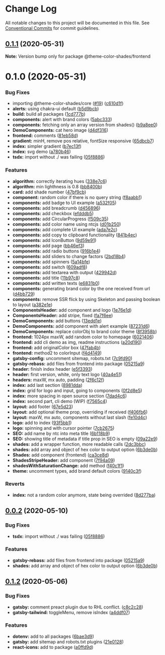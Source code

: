 # Change Log

All notable changes to this project will be documented in this file.
See [Conventional Commits](https://conventionalcommits.org) for commit guidelines.

## [0.1.1](https://github.com/luizcieslak/js-templates/compare/@theme-color-shades/frontend@0.1.0...@theme-color-shades/frontend@0.1.1) (2020-05-31)

**Note:** Version bump only for package @theme-color-shades/frontend





# 0.1.0 (2020-05-31)


### Bug Fixes

* importing @theme-color-shades/core ([#19](https://github.com/luizcieslak/js-templates/issues/19)) ([c610d1f](https://github.com/luizcieslak/js-templates/commit/c610d1fc8258f6de91ef34526d948e4c2cddb5e9))
* **alerts:** using chakra-ui default ([b5d9bcb](https://github.com/luizcieslak/js-templates/commit/b5d9bcb665d1785bebb3a07d809eb3b6d5ad024d))
* **build:** build all packages ([1cd777b](https://github.com/luizcieslak/js-templates/commit/1cd777b4958e67cec20e57cffcdc24d5c591b301))
* **components:** alert with brand colors ([5abc333](https://github.com/luizcieslak/js-templates/commit/5abc333c0fa16558bb1c2af079f939cd84e670de))
* **components:** fetching only an array version from shades() ([b9a8ee0](https://github.com/luizcieslak/js-templates/commit/b9a8ee0b2b4d55a6222e3c4556901eb92273e4fb))
* **DemoComponents:** cat hero image ([d4df316](https://github.com/luizcieslak/js-templates/commit/d4df31666e99ac763ecda66915f63c35d6673678))
* **frontend:** comments ([81eb58d](https://github.com/luizcieslak/js-templates/commit/81eb58d5412754f20a2edec5f58314518b672882))
* **gradient:** minH, remove pos relative, fontSize responsive ([65dbcb7](https://github.com/luizcieslak/js-templates/commit/65dbcb7cac727d7e9f36fa0208f36ad1f072d1dd))
* **index:** simpler gradient ([b7ec13f](https://github.com/luizcieslak/js-templates/commit/b7ec13fa7f170ad257173913ddd96a07b98d7a9c))
* **index:** svg demo ([a780b46](https://github.com/luizcieslak/js-templates/commit/a780b4662525ec604b7391b034d93e3739fa8357))
* **tsdx:** import without ./ was failing ([05f8886](https://github.com/luizcieslak/js-templates/commit/05f8886fdff54be6b4468031e230235aee6eda17))


### Features

* **algorithm:** correctly iterating hues ([338e7c6](https://github.com/luizcieslak/js-templates/commit/338e7c6fef20eb18ebd0446f7bc2d8d3409fd99d))
* **algorithm:** min lighthness is 0.8 ([bb8400b](https://github.com/luizcieslak/js-templates/commit/bb8400b2e2e5d6c73223ed4f5f758fa363812557))
* **card:** add shade number ([47bf9cb](https://github.com/luizcieslak/js-templates/commit/47bf9cb4896e2c8cee67492948885f14c3f3b4e9))
* **component:** random color if there is no query string ([f8aabb1](https://github.com/luizcieslak/js-templates/commit/f8aabb198131c3c16cd49f7434c87a7c1c22ecfc))
* **components:** add badge to UI example ([a532f05](https://github.com/luizcieslak/js-templates/commit/a532f0522ec831312686804754bbc52965ec5676))
* **components:** add breadcrumb ([d456896](https://github.com/luizcieslak/js-templates/commit/d456896a02992d440b52118c76c6be40aeda825f))
* **components:** add checkbox ([efdddb5](https://github.com/luizcieslak/js-templates/commit/efdddb56650e389ab0e778c67ba863cf5c90f3ab))
* **components:** add CircularProgress ([f509c35](https://github.com/luizcieslak/js-templates/commit/f509c35038e2a0b07a17d4d48332a79a0aa9b8ad))
* **components:** add color name using ntcjs ([d01b250](https://github.com/luizcieslak/js-templates/commit/d01b250ebe532a9bc91d71d366cbb9f39496c18e))
* **components:** add complete UI example ([ada7e2c](https://github.com/luizcieslak/js-templates/commit/ada7e2c7b6a1de2561c45c74f8282d548485e065))
* **components:** add copy to clipboard functionality ([841b4ec](https://github.com/luizcieslak/js-templates/commit/841b4ec5850d87477e1e20f429a944094a987337))
* **components:** add IconButton ([9d59e91](https://github.com/luizcieslak/js-templates/commit/9d59e917a45230b3daa315ea8b0b3992fbe9a13e))
* **components:** add page ([bb46ef3](https://github.com/luizcieslak/js-templates/commit/bb46ef370e31613b4db3f6615c764201cde52f18))
* **components:** add radio buttons ([916b1e4](https://github.com/luizcieslak/js-templates/commit/916b1e40662e75722c3578c611072764b77d03ab))
* **components:** add sliders to change factors ([2bd18b4](https://github.com/luizcieslak/js-templates/commit/2bd18b41d6462edb240b9a447e407f9a0d1a722a))
* **components:** add spinners ([5a14bfe](https://github.com/luizcieslak/js-templates/commit/5a14bfea9486ba4dba25a9768543169a2c3cc7c2))
* **components:** add switch ([609adf8](https://github.com/luizcieslak/js-templates/commit/609adf8d339279925dcf04dcab75fd26bc8b94be))
* **components:** add textarea with output ([429942d](https://github.com/luizcieslak/js-templates/commit/429942d5191f4f0e98767785063bab1fe867b2ff))
* **components:** add title ([11b97c8](https://github.com/luizcieslak/js-templates/commit/11b97c897bfd50c172be6168bfb14d4491991e0e))
* **components:** add written texts ([e6831b0](https://github.com/luizcieslak/js-templates/commit/e6831b0bf656146e4ea360d5423721a5bfabb6ba))
* **components:** generating brand color by the one received from url ([d4bb729](https://github.com/luizcieslak/js-templates/commit/d4bb72935be5dc1206948042372648124c75527c))
* **components:** remove SSR flick by using Skeleton and passing boolean to layout ([a382e1e](https://github.com/luizcieslak/js-templates/commit/a382e1e8aba64a970a47ba97d563d79edacdb721))
* **ComponentsHeader:** add component and logo ([1e76e1d](https://github.com/luizcieslak/js-templates/commit/1e76e1de8d2f592d4051c0c0da4e0fffbc4a9b21))
* **ComponentsHeader:** add stripe, fixed ([fa7f6ee](https://github.com/luizcieslak/js-templates/commit/fa7f6eeab577e401e8af4de49da07c68cc3e4386))
* **DemoComponents:** add buttons ([13edd1e](https://github.com/luizcieslak/js-templates/commit/13edd1ec5f0c46243709647c7916d63919bf8bb7))
* **DemoComponents:** add component with alert example ([87231d6](https://github.com/luizcieslak/js-templates/commit/87231d6ffc6b949333dea27f5fc823682fd8365b))
* **DemoComponents:** replace colorObj to brand color theme ([8f3958b](https://github.com/luizcieslak/js-templates/commit/8f3958b7a45eea53d78fbba2bf050df561a10754))
* **frontend:** 1024px maxW, add random color to homepage ([6021406](https://github.com/luizcieslak/js-templates/commit/60214069b268361a221f0a850f275463e6bdb8c0))
* **frontend:** add cli demo as img, readme instructions ([a20d190](https://github.com/luizcieslak/js-templates/commit/a20d1901669f957cda723ec1cb13707ee9dbc0f9))
* **frontend:** add originalColor box ([47fab4b](https://github.com/luizcieslak/js-templates/commit/47fab4be1328c324b6f86a57876fdccb93d2b217))
* **frontend:** method2 to colorInput ([f4d4149](https://github.com/luizcieslak/js-templates/commit/f4d41492d70d29d809d2d29f94c8a1d8b71b2153))
* **gatsby-config:** uncomment sitemap, robots.txt ([7c9fd90](https://github.com/luizcieslak/js-templates/commit/7c9fd905e8a176f2d02c02cb184ed603a813baed))
* **gatsby-rebass:** add files from frontend into package ([05215a9](https://github.com/luizcieslak/js-templates/commit/05215a9e3ccedb7b04cf6917e18ba22620d3e539))
* **header:** finish index header ([e5f3393](https://github.com/luizcieslak/js-templates/commit/e5f3393033be0a2c5ba48dcd3da824cc43e92ee0))
* **header:** first version, white, only text logo ([40a4e51](https://github.com/luizcieslak/js-templates/commit/40a4e51c976abb0822b9d17a99168e5d2b8d7e61))
* **headers:** maxW, mx auto, padding ([2f6c12f](https://github.com/luizcieslak/js-templates/commit/2f6c12fbb40a49c012f9a67ba9c8ba4a656c67de))
* **index:** add last section ([8981dda](https://github.com/luizcieslak/js-templates/commit/8981dda803cb4702bf9031db3f635add355f4b60))
* **index:** grid for logo and input, going to components ([0f2d8e5](https://github.com/luizcieslak/js-templates/commit/0f2d8e5099c379b4b0d20e5f150528616268b472))
* **index:** more spacing in open source section ([7dad4c6](https://github.com/luizcieslak/js-templates/commit/7dad4c6e7042bc206d55380a908cbc1dbce2eac9))
* **index:** second part, cli demo (WIP) ([f7565c4](https://github.com/luizcieslak/js-templates/commit/f7565c430cc5794f2ff4a0666157d3f3e58b4aa8))
* **layout:** add footer ([67e5d23](https://github.com/luizcieslak/js-templates/commit/67e5d2374ad54608251bca811b226f169e620bb2))
* **layout:** add optional theme prop, overriding if received ([f406fb6](https://github.com/luizcieslak/js-templates/commit/f406fb6144e6d16d74df9a721bd663e91c5bf1c5))
* **layout:** maxW, mx auto, components without last slash ([fe10d4c](https://github.com/luizcieslak/js-templates/commit/fe10d4c812bfb9fdb1e38ae40c3d07d910eeaba4))
* **logo:** add to index ([93f5bb1](https://github.com/luizcieslak/js-templates/commit/93f5bb126a21f44c280872533bc1ae53ad84ba3e))
* **logo:** spinning and with cursor pointer ([7cb2675](https://github.com/luizcieslak/js-templates/commit/7cb2675661b38a1beb71ccacb3e561612cd2c7e1))
* **SEO:** add name by ntc into meta title ([6b118b9](https://github.com/luizcieslak/js-templates/commit/6b118b9b92c78198baba2e8aa7eb1bd16425bd6e))
* **SEO:** showing title of metadata if title prop in SEO is empty ([09a22e9](https://github.com/luizcieslak/js-templates/commit/09a22e9896d535b2fc3b68c5d36e6881887a3df8))
* **shades:** add a wrapper function, more readable calls ([2dc3bbc](https://github.com/luizcieslak/js-templates/commit/2dc3bbc354736a19e42fd976ed3e272ff9e878b3))
* **shades:** add array and object of hex color to output option ([6b3de0b](https://github.com/luizcieslak/js-templates/commit/6b3de0b887a8fc3bc16ef0c750cdddc68e30453a))
* **Shades:** add component (frontend) ([ca3ce8d](https://github.com/luizcieslak/js-templates/commit/ca3ce8dc088a125df708fb5cbdbcbb11778f553f))
* **ShadesStripeHeader:** add component ([7f94a09](https://github.com/luizcieslak/js-templates/commit/7f94a0952ef19f08029e81d6e95047b857155840))
* **shadesWithSaturationChange:** add method ([f40c1f1](https://github.com/luizcieslak/js-templates/commit/f40c1f10ce50e9967bcb1b7be6968d6f85c037fb))
* **theme:** uncomment types, add brand default colors ([9140c3f](https://github.com/luizcieslak/js-templates/commit/9140c3f0c2ac2f17f22d160b7f91530294925d47))


### Reverts

* **index:** not a random color anymore, state being overrided ([8d277ba](https://github.com/luizcieslak/js-templates/commit/8d277baa844fa16e5a38a6eebbce3fb5af4a2841))





## [0.0.2](https://github.com/luizcieslak/js-templates/compare/frontend@0.0.1...frontend@0.0.2) (2020-05-10)


### Bug Fixes

* **tsdx:** import without ./ was failing ([05f8886](https://github.com/luizcieslak/js-templates/commit/05f8886fdff54be6b4468031e230235aee6eda17))


### Features

* **gatsby-rebass:** add files from frontend into package ([05215a9](https://github.com/luizcieslak/js-templates/commit/05215a9e3ccedb7b04cf6917e18ba22620d3e539))
* **shades:** add array and object of hex color to output option ([6b3de0b](https://github.com/luizcieslak/js-templates/commit/6b3de0b887a8fc3bc16ef0c750cdddc68e30453a))





## [0.1.2](https://github.com/luizcieslak/js-templates/compare/gatsby-rebass@0.1.1...gatsby-rebass@0.1.2) (2020-05-06)


### Bug Fixes

* **gatsby:** comment preact plugin due to RHL conflict. ([c8c2c28](https://github.com/luizcieslak/js-templates/commit/c8c2c28c9e912ba16a4d369679f3162bfaa9a2a6))
* **gatsby-tailwind:** toggleMenu, remove isIndex ([a4ddf07](https://github.com/luizcieslak/js-templates/commit/a4ddf07d705599e13d9994579f01e7ff91282455))


### Features

* **dotenv:** add to all packages ([6bae3d9](https://github.com/luizcieslak/js-templates/commit/6bae3d969b92c3a7928ead6303939ad668f39f6e))
* **gatsby:** add sitemap and robots.txt plugins ([21e0128](https://github.com/luizcieslak/js-templates/commit/21e0128cc9100ddbe6d0ec16bfd4bcf401bd6a38))
* **react-icons:** add to package ([a0ffd9d](https://github.com/luizcieslak/js-templates/commit/a0ffd9d70868a549476ea7ac71deb9cf9913ea73))
